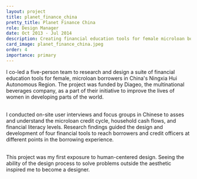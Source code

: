 ```yaml
---
layout: project
title: planet_finance_china
pretty_title: Planet Finance China
role: Design Manager
date: Oct 2013 - Jul 2014
description: Creating financial education tools for female microloan borrowers in rural China using Human-centered Design.
card_image: planet_finance_china.jpeg
order: 4
importance: primary
---
```


I co-led a five-person team to research and design a suite of financial education tools for female, microloan borrowers in China's Ningxia Hui Autonomous Region. The project was funded by Diageo, the multinational beverages company, as a part of their initiative to improve the lives of women in developing parts of the world.<br><br>

I conducted on-site user interviews and focus groups in Chinese to asses and understand the microloan credit cycle, household cash flows, and financial literacy levels. Research findings guided the design and development of four financial tools to reach borrowers and credit officers at different points in the borrowing experience. <br><br>

This project was my first exposure to human-centered design. Seeing the ability of the design process to solve problems outside the aesthetic inspired me to become a designer.
